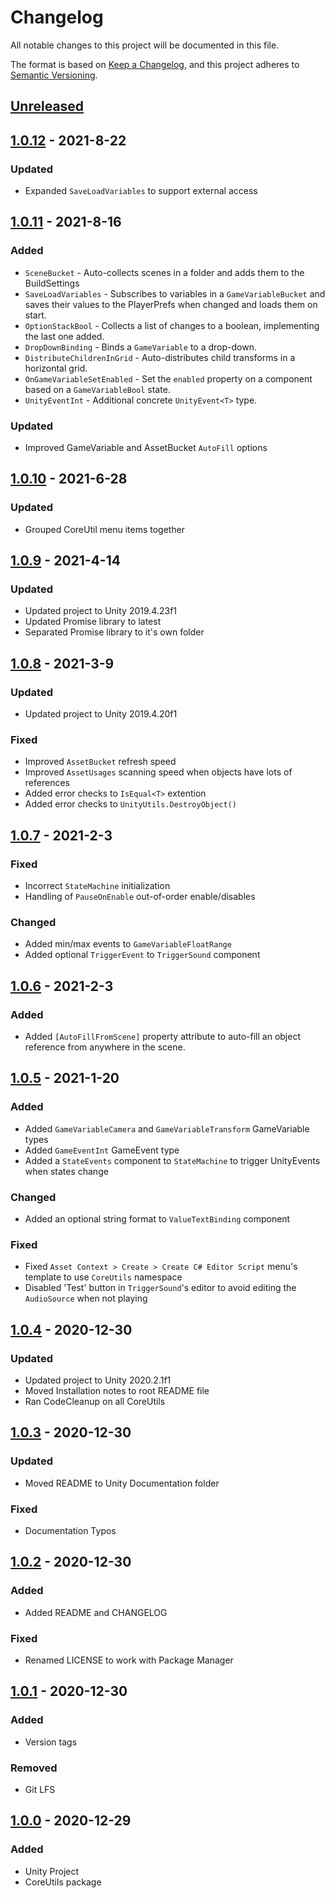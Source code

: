 # Changelog
All notable changes to this project will be documented in this file.

The format is based on [Keep a Changelog](https://keepachangelog.com/en/1.0.0/),
and this project adheres to [Semantic Versioning](https://semver.org/spec/v2.0.0.html).

## [Unreleased]

## [1.0.12] - 2021-8-22

### Updated
- Expanded `SaveLoadVariables` to support external access

## [1.0.11] - 2021-8-16

### Added
- `SceneBucket` - Auto-collects scenes in a folder and adds them to the BuildSettings
- `SaveLoadVariables` - Subscribes to variables in a `GameVariableBucket` and saves their values to the PlayerPrefs when changed and loads them on start.
- `OptionStackBool` - Collects a list of changes to a boolean, implementing the last one added.
- `DropDownBinding` - Binds a `GameVariable` to a drop-down.
- `DistributeChildrenInGrid` - Auto-distributes child transforms in a horizontal grid.
- `OnGameVariableSetEnabled` - Set the `enabled` property on a component based on a `GameVariableBool` state.
- `UnityEventInt` - Additional concrete `UnityEvent<T>` type.

### Updated
- Improved GameVariable and AssetBucket `AutoFill` options

## [1.0.10] - 2021-6-28

### Updated
- Grouped CoreUtil menu items together

## [1.0.9] - 2021-4-14

### Updated
- Updated project to Unity 2019.4.23f1
- Updated Promise library to latest
- Separated Promise library to it's own folder


## [1.0.8] - 2021-3-9

### Updated
- Updated project to Unity 2019.4.20f1

### Fixed
- Improved `AssetBucket` refresh speed
- Improved `AssetUsages` scanning speed when objects have lots of references
- Added error checks to `IsEqual<T>` extention
- Added error checks to `UnityUtils.DestroyObject()`


## [1.0.7] - 2021-2-3

### Fixed
- Incorrect `StateMachine` initialization
- Handling of `PauseOnEnable` out-of-order enable/disables

### Changed
- Added min/max events to `GameVariableFloatRange`
- Added optional `TriggerEvent` to `TriggerSound` component


## [1.0.6] - 2021-2-3

### Added
- Added `[AutoFillFromScene]` property attribute to auto-fill an object reference from anywhere in the scene.


## [1.0.5] - 2021-1-20

### Added
- Added `GameVariableCamera` and `GameVariableTransform` GameVariable types
- Added `GameEventInt` GameEvent type
- Added a `StateEvents` component to `StateMachine` to trigger UnityEvents when states change

### Changed
- Added an optional string format to `ValueTextBinding` component

### Fixed
- Fixed `Asset Context > Create > Create C# Editor Script` menu's template to use `CoreUtils` namespace
- Disabled 'Test' button in `TriggerSound`'s editor to avoid editing the `AudioSource` when not playing


## [1.0.4] - 2020-12-30

### Updated
- Updated project to Unity 2020.2.1f1
- Moved Installation notes to root README file
- Ran CodeCleanup on all CoreUtils


## [1.0.3] - 2020-12-30

### Updated

- Moved README to Unity Documentation folder

### Fixed

- Documentation Typos


## [1.0.2] - 2020-12-30

### Added
- Added README and CHANGELOG

### Fixed
- Renamed LICENSE to work with Package Manager


## [1.0.1] - 2020-12-30

### Added
- Version tags

### Removed
- Git LFS


## [1.0.0] - 2020-12-29
### Added
- Unity Project
- CoreUtils package


[Unreleased]: https://github.com/fantabulous-tech/coreutils/compare/v1.0.12...HEAD
[1.0.12]: https://github.com/fantabulous-tech/coreutils/compare/v1.0.10...v1.0.12
[1.0.11]: https://github.com/fantabulous-tech/coreutils/compare/v1.0.10...v1.0.11
[1.0.10]: https://github.com/fantabulous-tech/coreutils/compare/v1.0.9...v1.0.10
[1.0.9]: https://github.com/fantabulous-tech/coreutils/compare/v1.0.8...v1.0.9
[1.0.8]: https://github.com/fantabulous-tech/coreutils/compare/v1.0.7...v1.0.8
[1.0.7]: https://github.com/fantabulous-tech/coreutils/compare/v1.0.6...v1.0.7
[1.0.6]: https://github.com/fantabulous-tech/coreutils/compare/v1.0.5...v1.0.6
[1.0.5]: https://github.com/fantabulous-tech/coreutils/compare/v1.0.4...v1.0.5
[1.0.4]: https://github.com/fantabulous-tech/coreutils/compare/v1.0.3...v1.0.4
[1.0.3]: https://github.com/fantabulous-tech/coreutils/compare/v1.0.2...v1.0.3
[1.0.2]: https://github.com/fantabulous-tech/coreutils/compare/v1.0.1...v1.0.2
[1.0.1]: https://github.com/fantabulous-tech/coreutils/compare/v1.0.0...v1.0.1
[1.0.0]: https://github.com/fantabulous-tech/coreutils/releases/tag/v1.0.0